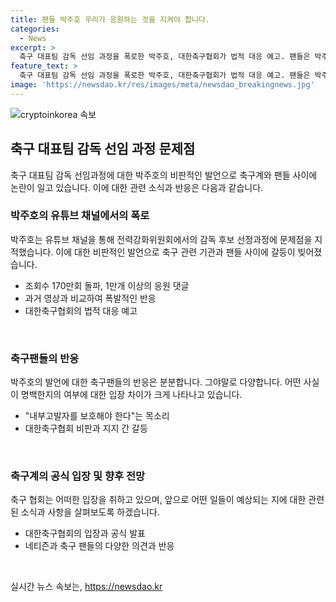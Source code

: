 ```yaml
---
title: 팬들 박주호 우리가 응원하는 것을 지켜야 합니다.
categories:
  - News
excerpt: >
  축구 대표팀 감독 선임 과정을 폭로한 박주호, 대한축구협회가 법적 대응 예고. 팬들은 박주호를 지지하며 유튜브 채널에 응원 댓글 남겨, 해당 영상 조회수 170만회 돌파. 축구협회는 박주호의 언행을 비판하며 법적 대응 검토 중. 네티즌들은 박주호를 지키고, 축구협회를 비판하는 반응을 보이고 있다. 홍명보 감독은 내정 밝혀져. 
feature_text: >
  축구 대표팀 감독 선임 과정을 폭로한 박주호, 대한축구협회가 법적 대응 예고. 팬들은 박주호를 지지하며 유튜브 채널에 응원 댓글 남겨, 해당 영상 조회수 170만회 돌파. 축구협회는 박주호의 언행을 비판하며 법적 대응 검토 중. 네티즌들은 박주호를 지키고, 축구협회를 비판하는 반응을 보이고 있다. 홍명보 감독은 내정 밝혀져. 
image: 'https://newsdao.kr/res/images/meta/newsdao_breakingnews.jpg'
---
```


<p><img src="https://newsdao.kr/res/images/meta/newsdao_breakingnews.jpg" alt="cryptoinkorea 속보" /></p>

<h2 data-ke-size="size26">축구 대표팀 감독 선임 과정 문제점</h2>

<p data-ke-size="size16">축구 대표팀 감독 선임과정에 대한 박주호의 비판적인 발언으로 축구계와 팬들 사이에 논란이 일고 있습니다. 이에 대한 관련 소식과 반응은 다음과 같습니다.</p>

<h3>박주호의 유튜브 채널에서의 폭로</h3>

<p data-ke-size="size16">박주호는 유튜브 채널을 통해 전력강화위원회에서의 감독 후보 선정과정에 문제점을 지적했습니다. 이에 대한 비판적인 발언으로 축구 관련 기관과 팬들 사이에 갈등이 빚어졌습니다.</p>

<ul>
<li>조회수 170만회 돌파, 1만개 이상의 응원 댓글</li>
<li>과거 영상과 비교하여 폭발적인 반응</li>
<li>대한축구협회의 법적 대응 예고</li>
</ul>

<p data-ke-size="size16">&nbsp;</p>

<h3>축구팬들의 반응</h3>

<p data-ke-size="size16">박주호의 발언에 대한 축구팬들의 반응은 분분합니다. 그야말로 다양합니다. 어떤 사실이 명백한지의 여부에 대한 입장 차이가 크게 나타나고 있습니다.</p>

<ul>
<li>"내부고발자를 보호해야 한다"는 목소리</li>
<li>대한축구협회 비판과 지지 간 갈등</li>
</ul>

<p data-ke-size="size16">&nbsp;</p>

<h3>축구계의 공식 입장 및 향후 전망</h3>

<p data-ke-size="size16">축구 협회는 어떠한 입장을 취하고 있으며, 앞으로 어떤 일들이 예상되는 지에 대한 관련된 소식과 사항을 살펴보도록 하겠습니다.</p>

<ul>
<li>대한축구협회의 입장과 공식 발표</li>
<li>네티즌과 축구 팬들의 다양한 의견과 반응</li>
</ul>

<p data-ke-size="size16">&nbsp;</p>
실시간 뉴스 속보는, <a href="https://newsdao.kr" rel="dofollow">https://newsdao.kr</a>


